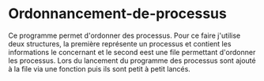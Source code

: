 # Ordonnancement-de-processus

Ce programme permet d'ordonner des processus.
Pour ce faire j'utilise deux structures, la première représente un processus et contient les informations le concernant et le second eest une file permettant d'ordonner les processus.
Lors du lancement du programme des processus sont ajouté à la file via une fonction puis ils sont petit à petit lancés.
